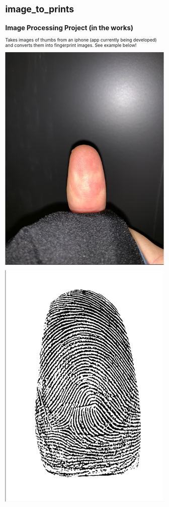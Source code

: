 # image_to_prints
## Image Processing Project (in the works)

Takes images of thumbs from an iphone (app currently being developed) and converts them into fingerprint images.  See example below!

![Before](https://github.com/epeake/image_to_prints/blob/master/examples/finger.png)

![After](https://github.com/epeake/image_to_prints/blob/master/examples/finger_print.png)
